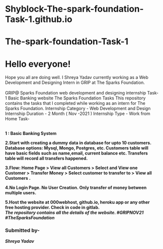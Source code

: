 # Shyblock-The-spark-foundation-Task-1.github.io
# The-spark-foundation-Task-1
<h1>Hello everyone!</h1> Hope you all are doing well. I Shreya Yadav currently working as a Web Development and Designing Intern in GRIP at The Sparks Foundation.<br><br>
GRIP@ Sparks Foundation web development and designing internship Task-1 Basic Banking website The Sparks Foundation Tasks This repository contains the tasks that I completed while working as an intern for The Sparks Foundation. Internship Category - Web Development and Design Internship Duration - 2 Month ( Nov -2021 ) Internship Type - Work from Home Task- <b><br><br> <p> 1 : Basic Banking System

   2.Start with creating a dummy data in database for upto 10 customers. Database options: Mysql, Mongo, Postgres, etc. Customers table will have basic fields such as name,email,      current balance etc. Transfers table will record all transfers happened.

   3.Flow: Home Page > View all Customers > Select and View one Customer > Transfer Money > Select customer to transfer to > View all Customers .

   4.No Login Page. No User Creation. Only transfer of money between multiple users.

   5.Host the website at 000webhost, github.io, heroku app or any other free hosting provider. Check in code in gitlab.<br>
  <i> The repository contains all the details of the website. #GRIPNOV21 #TheSparksFoundation </i>
</p>
<h3>Submitted by- </h3> <i><b>Shreya Yadav </b></i>
